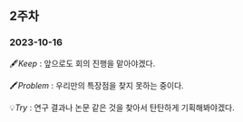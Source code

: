 ## 2주차
### 2023-10-16

🖋️*Keep* : 앞으로도 회의 진행을 맡아야겠다.

🖍️*Problem* : 우리만의 특장점을 찾지 못하는 중이다.

💡*Try* :  연구 결과나 논문 같은 것을 찾아서 탄탄하게 기획해봐야겠다.

<br/>


